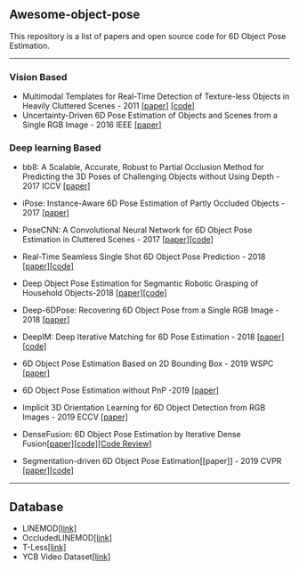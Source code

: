 ## Awesome-object-pose

This repository is a list of papers and open source code for 6D Object Pose Estimation.

---
### Vision Based

  - Multimodal Templates for Real-Time Detection of Texture-less Objects in Heavily Cluttered Scenes - 2011 [[paper]](http://campar.in.tum.de/pub/hinterstoisser2011linemod/hinterstoisser2011linemod.pdf) [[code]](http://campar.in.tum.de/pub/hinterstoisser2011linemod/hinterstoisser2011linemod.pdf)
  - Uncertainty-Driven 6D Pose Estimation of Objects and Scenes from a Single RGB Image - 2016 IEEE [[paper]](http://wwwpub.zih.tu-dresden.de/~cvweb/publications/papers/2016/rgbpose.pdf)
### Deep learning Based

  - bb8: A Scalable, Accurate, Robust to Partial Occlusion Method for Predicting the 3D Poses of Challenging Objects without Using Depth - 2017 ICCV [[paper]](https://arxiv.org/abs/1703.10896)
 - iPose: Instance-Aware 6D Pose Estimation of Partly Occluded Objects - 2017 [[paper]](https://arxiv.org/abs/1711.00199)
 
  - PoseCNN: A Convolutional Neural Network for 6D Object Pose Estimation in Cluttered Scenes - 2017 [[paper]](https://arxiv.org/abs/1711.00199)[[code]](https://github.com/yuxng/PoseCNN)
   
  - Real-Time Seamless Single Shot 6D Object Pose Prediction - 2018 [[paper]](https://arxiv.org/abs/1711.08848)[[code]](https://github.com/Microsoft/singleshotpose)
  
  - Deep Object Pose Estimation for Segmantic Robotic Grasping of Household Objects-2018 [[paper]](https://arxiv.org/abs/1809.10790)[[code]](https://github.com/NVlabs/Deep_Object_Pose)

  - Deep-6DPose: Recovering 6D Object Pose from a Single RGB Image - 2018 [[paper]](https://arxiv.org/abs/1802.10367)
  - DeepIM: Deep Iterative Matching for 6D Pose Estimation - 2018  [[paper]](https://arxiv.org/abs/1804.00175)[[code]](https://github.com/liyi14/mx-DeepIM)
  
  - 6D Object Pose Estimation Based on 2D Bounding Box - 2019 WSPC [[paper]](https://arxiv.org/abs/1901.09366)
  
  - 6D Object Pose Estimation without PnP -2019 [[paper]](https://arxiv.org/abs/1902.01728)
  
  - Implicit 3D Orientation Learning for 6D Object Detection from RGB Images - 2019 ECCV [[paper]](https://arxiv.org/abs/1902.01275)

  
  - DenseFusion: 6D Object Pose Estimation by Iterative Dense Fusion[[paper]](https://arxiv.org/abs/1711.00199)[[code]](https://github.com/j96w/DenseFusion)[[Code Review]](https://github.com/MyungHaSong/DenseFusion-Code-Review)
 
  - Segmentation-driven 6D Object Pose Estimation[[paper]] - 2019 CVPR [[paper]](https://arxiv.org/pdf/1812.02541.pdf)[[code]](https://github.com/cvlab-epfl/segmentation-driven-pose)

  
  
---
## Database

- LINEMOD[[link]](http://campar.in.tum.de/Main/StefanHinterstoisser)
- OccludedLINEMOD[[link]](https://hci.iwr.uni-heidelberg.de/vislearn/iccv2015-occlusion-challenge/)
- T-Less[[link]](http://cmp.felk.cvut.cz/t-less/)
- YCB Video Dataset[[link]](http://www.ycbbenchmarks.com/)
